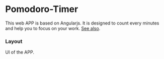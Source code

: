 # Pomodoro-Timer
This web APP is based on Angularjs. It is designed to count every minutes and help you to focus on your work. [See also](http://dwz.cn/48gQvS).

### Layout
UI of the APP.

